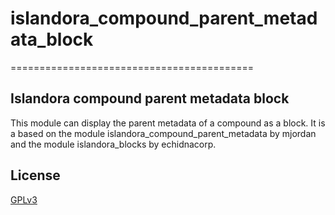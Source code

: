 # islandora_compound_parent_metadata_block
==========================================

## Islandora compound parent metadata block

This module can display the parent metadata of a compound as a block.
It is a based on the module islandora_compound_parent_metadata by mjordan and the module islandora_blocks by echidnacorp.


## License

[GPLv3](LICENSE.txt)

